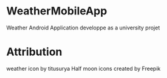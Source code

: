 # WeatherMobileApp
Weather Android Application developpe as a university projet


# Attribution 
weather icon by titusurya
Half moon icons created by Freepik
